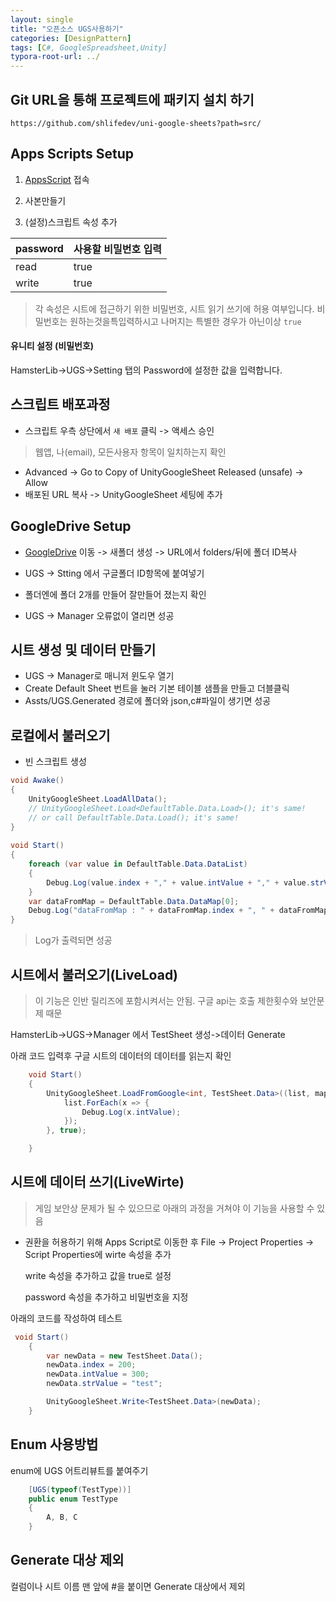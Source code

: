 ```yaml
---
layout: single
title: "오픈소스 UGS사용하기"
categories: [DesignPattern]
tags: [C#, GoogleSpreadsheet,Unity]
typora-root-url: ../
---
```


## Git URL을 통해 프로젝트에 패키지 설치 하기

`https://github.com/shlifedev/uni-google-sheets?path=src/`

## Apps Scripts Setup

1. [AppsScript](https://script.google.com/home/projects/1Hn0u-_Wg9mEADDcmFpvMfMn-wLyOqlx_3b5wHBbJpBkyEH89hI32shfr/edit) 접속 

2. 사본만들기

3.  (설정)스크립트 속성 추가

   | password | 사용할 비밀번호 입력 |
   | -------- | -------------------- |
   | read     | true                 |
   | write    | true                 |

   >  각 속성은 시트에 접근하기 위한 비밀번호, 시트 읽기 쓰기에 허용 여부입니다.  비밀번호는 원하는것을특입력하시고  나머지는 특별한 경우가 아닌이상 `true`

#### 유니티 설정 (비밀번호)

HamsterLib->UGS->Setting 탭의 Password에 설정한 값을 입력합니다.



## 스크립트 배포과정

- 스크립트 우측 상단에서 `새 배포` 클릭 -> 액세스 승인

> 웹앱, 나(email), 모든사용자 항목이 일치하는지 확인

- Advanced -> Go to Copy of UnityGoogleSheet Released (unsafe) -> Allow
-  배포된 URL 복사 -> UnityGoogleSheet 세팅에 추가



## GoogleDrive Setup

- [GoogleDrive](https://drive.google.com/drive/my-drive) 이동 -> 새폴더 생성 -> URL에서 folders/뒤에 폴더 ID복사

- UGS -> Stting 에서 구글폴더 ID항목에 붙여넣기

- 폴더엔에 폴더 2개를 만들어 잘만들어 졌는지 확인

- UGS -> Manager 오류없이 열리면 성공



## 시트 생성 및 데이터 만들기

- UGS -> Manager로 매니저 윈도우 열기
- Create Default Sheet 번트을 눌러 기본 테이블 샘플을 만들고 더블클릭
- Assts/UGS.Generated 경로에 폴더와 json,c#파일이 생기면 성공

## 로컬에서 불러오기

- 빈 스크립트 생성

```csharp
void Awake()
{
    UnityGoogleSheet.LoadAllData(); 
    // UnityGoogleSheet.Load<DefaultTable.Data.Load>(); it's same!
    // or call DefaultTable.Data.Load(); it's same!
}
    
void Start()
{ 
    foreach (var value in DefaultTable.Data.DataList)
    {
        Debug.Log(value.index + "," + value.intValue + "," + value.strValue);
    } 
    var dataFromMap = DefaultTable.Data.DataMap[0];
    Debug.Log("dataFromMap : " + dataFromMap.index + ", " + dataFromMap.intValue + "," + dataFromMap.strValue);
}
```

> Log가 출력되면 성공



## 시트에서 불러오기(LiveLoad)

> 이 기능은 인반 릴리즈에 포함시켜서는 안됨. 구글 api는 호출 제한횟수와 보안문제 때문

HamsterLib->UGS->Manager 에서 TestSheet 생성->데이터 Generate

아래 코드 입력후 구글 시트의 데이터의 데이터를 읽는지 확인

```csharp
    void Start()
    {
        UnityGoogleSheet.LoadFromGoogle<int, TestSheet.Data>((list, map) => {
            list.ForEach(x => {
                Debug.Log(x.intValue);
            });
        }, true); 

    }
```



## 시트에 데이터 쓰기(LiveWirte)

> 게임 보안상 문제가 될 수 있으므로 아래의 과정을 거쳐야 이 기능을 사용할 수 있음

- 권환을 허용하기 위해 Apps Script로 이동한 후 File -> Project Properties -> Script Properties에 wirte 속성을 추가

  write 속성을 추가하고 값을 true로 설정

  password 속성을 추가하고 비밀번호을 지정

아래의 코드를 작성하여 테스트

```csharp
 void Start()
    {
        var newData = new TestSheet.Data();
        newData.index = 200;
        newData.intValue = 300;
        newData.strValue = "test";

        UnityGoogleSheet.Write<TestSheet.Data>(newData);
    }
```



## Enum 사용방법

enum에 UGS 어트리뷰트를 붙여주기

```csharp
    [UGS(typeof(TestType))]
    public enum TestType
    {
        A, B, C
    }
```





## Generate 대상 제외

컬럼이나 시트 이름 맨 앞에 #을 붙이면 Generate 대상에서 제외
